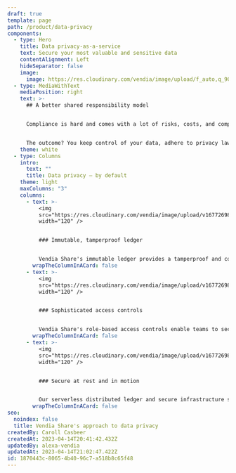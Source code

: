 ```yaml
---
draft: true
template: page
path: /product/data-privacy
components:
  - type: Hero
    title: Data privacy-as-a-service
    text: Secure your most valuable and sensitive data
    contentAlignment: Left
    hideSeparator: false
    image:
      image: https://res.cloudinary.com/vendia/image/upload/f_auto,q_90/v1674599286/Website/Iso/Lock_udoq7e.png
  - type: MediaWithText
    mediaPosition: right
    text: >-
      ## A better shared responsibility model


      Compliance is hard and comes with a lot of risks, costs, and complexities. Vendia's shared responsibility model allows customers to focus on their data, while Vendia takes care of the heavy lifting associated with infrastructure. 


      The outcome? You keep control of your data, adhere to privacy laws, and reduce risk without the need for hundreds of additional IT controls.
    theme: white
  - type: Columns
    intro:
      text: ""
      title: Data privacy — by default
    theme: light
    maxColumns: "3"
    columns:
      - text: >-
          <img
          src="https://res.cloudinary.com/vendia/image/upload/v1677269841/Website/Icons/Blue%20icons/Security_25_gjyjr8.svg"  class="image-float-left"
          width="120" />


          ### Immutable, tamperproof ledger


          Vendia Share's immutable ledger provides a tamperproof and complete lineage of your data. You can quickly reconcile and accurately audit across your partner ecosystem.
        wrapTheColumnInACard: false
      - text: >-
          <img
          src="https://res.cloudinary.com/vendia/image/upload/v1677269842/Website/Icons/Blue%20icons/Security_28_aqwzmk.svg"  class="image-float-left"
          width="120" />


          ### Sophisticated access controls


          Vendia Share's role-based access controls enable teams to securely share data across their organizations *and their partner networks.* Users can finely scope read and write permissions for their entire data ecosystem.
        wrapTheColumnInACard: false
      - text: >-
          <img
          src="https://res.cloudinary.com/vendia/image/upload/v1677269841/Website/Icons/Blue%20icons/Security_22_kv8mar.svg"  class="image-float-left"
          width="120" />


          ### Secure at rest and in motion


          Our serverless distributed ledger and secure infrastructure stack goes beyond "encrypted at rest and in motion." Get verifiable guarantees around data accuracy and resilience, so you know your data is safe at all times.
        wrapTheColumnInACard: false
seo:
  noindex: false
  title: Vendia Share's approach to data privacy
createdBy: Caroll Casbeer
createdAt: 2023-04-14T20:41:42.432Z
updatedBy: alexa-vendia
updatedAt: 2023-04-14T21:02:47.422Z
id: 1870443c-8065-4b40-96c7-a518b8c65f48
---
```

